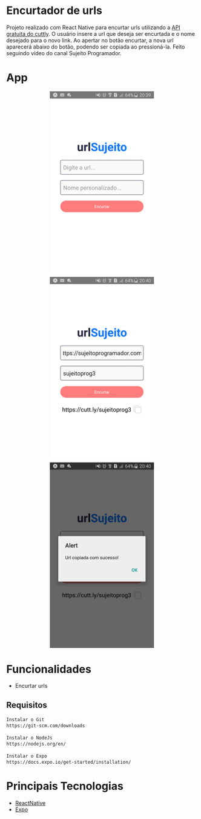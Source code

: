# Encurtador de urls
Projeto realizado com React Native para encurtar urls utilizando a [API gratuita do cuttly](https://cutt.ly/api-documentation/cuttly-links-api). O usuário insere a url que deseja ser encurtada e o nome desejado para o novo link. Ao apertar no botão encurtar, a nova url aparecerá abaixo do botão, podendo ser copiada ao pressioná-la. Feito seguindo vídeo do canal Sujeito Programador.

# App
<p align="center">
  <img align="center" src=".github/Home.png" alt="Home" width="275" border="0">
  <img align="center" src=".github/URL curta.png" alt="URL curta" width="275" border="0">
  <img align="center" src=".github/Alert.png" alt="Alert" width="275" border="0">
</p>

# Funcionalidades
 - Encurtar urls

## Requisitos
    Instalar o Git
    https://git-scm.com/downloads

    Instalar o NodeJs
    https://nodejs.org/en/

    Instalar o Expo
    https://docs.expo.io/get-started/installation/

# Principais Tecnologias
 - [ReactNative](https://reactnative.dev/)
 - [Expo](https://docs.expo.io/)